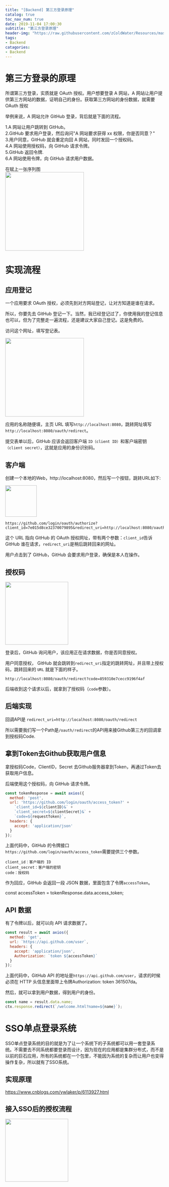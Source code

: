 ```yaml
---
title: "[Backend] 第三方登录原理"
catalog: true
toc_nav_num: true
date: 2019-11-04 17:00:30
subtitle: "第三方登录原理"
header-img: "https://raw.githubusercontent.com/zColdWater/Resources/master/Images/legend_cover.jpg"
tags:
- Backend
catagories:
- Backend
---
```

 
# 第三方登录的原理 

所谓第三方登录，实质就是 OAuth 授权。用户想要登录 A 网站，A 网站让用户提供第三方网站的数据，证明自己的身份。获取第三方网站的身份数据，就需要 OAuth 授权

举例来说，A 网站允许 GitHub 登录，背后就是下面的流程。

1.A 网站让用户跳转到 GitHub。  
2.GitHub 要求用户登录，然后询问"A 网站要求获得 xx 权限，你是否同意？"  
3.用户同意，GitHub 就会重定向回 A 网站，同时发回一个授权码。  
4.A 网站使用授权码，向 GitHub 请求令牌。  
5.GitHub 返回令牌.  
6.A 网站使用令牌，向 GitHub 请求用户数据。  

在赋上一张序列图  
<img src="https://raw.githubusercontent.com/zColdWater/Resources/master/Images/thirdlogin1.jpeg" height="250" />


# 实现流程

## 应用登记

一个应用要求 OAuth 授权，必须先到对方网站登记，让对方知道是谁在请求。

所以，你要先去 GitHub 登记一下。当然，我已经登记过了，你使用我的登记信息也可以，但为了完整走一遍流程，还是建议大家自己登记。这是免费的。

访问这个网址，填写登记表。

<img src="https://raw.githubusercontent.com/zColdWater/Resources/master/Images/thirdlogin2.png" height="250" />

应用的名称随便填，主页 URL 填写`http://localhost:8080`，跳转网址填写 `http://localhost:8080/oauth/redirect`。

提交表单以后，GitHub 应该会返回客户端 `ID（client ID）`和客户端密钥`（client secret）`，这就是应用的身份识别码。



## 客户端

创建一个本地的Web，http://localhost:8080，然后写一个按钮，跳转URL如下:  

<img src="https://raw.githubusercontent.com/zColdWater/Resources/master/Images/thirdlogin3.png" height="100" />

```
https://github.com/login/oauth/authorize?client_id=7e015d8ce32370079895&redirect_uri=http://localhost:8080/oauth/redirect
```


这个 URL 指向 GitHub 的 OAuth 授权网址，带有两个参数：`client_id`告诉 GitHub 谁在请求，`redirect_uri`是稍后跳转回来的网址。

用户点击到了 GitHub，GitHub 会要求用户登录，确保是本人在操作。


## 授权码

<img src="https://raw.githubusercontent.com/zColdWater/Resources/master/Images/thirdlogin4.png" height="200" />

登录后，GitHub 询问用户，该应用正在请求数据，你是否同意授权。

用户同意授权， GitHub 就会跳转到`redirect_uri`指定的跳转网址，并且带上授权码，跳转回来的 `URL` 就是下面的样子。

```
http://localhost:8080/oauth/redirect?code=859310e7cecc9196f4af
```

后端收到这个请求以后，就拿到了授权码（`code`参数）。


## 后端实现

回调API是 `redirect_uri=http://localhost:8080/oauth/redirect`   

所以需要我们写一个Path是`/oauth/redirect`的API用来接Github第三方的回调拿到授权码Code. 


## 拿到Token去Github获取用户信息

拿授权码Code，ClientID，Secret 去Github服务器拿到Token，再通过Token去获取用户信息。

后端使用这个授权码，向 GitHub 请求令牌。

```js
const tokenResponse = await axios({
  method: 'post',
  url: 'https://github.com/login/oauth/access_token?' +
    `client_id=${clientID}&` +
    `client_secret=${clientSecret}&` +
    `code=${requestToken}`,
  headers: {
    accept: 'application/json'
  }
});
```

上面代码中，GitHub 的令牌接口`https://github.com/login/oauth/access_token`需要提供三个参数。

```
client_id：客户端的 ID
client_secret：客户端的密钥
code：授权码
```

作为回应，GitHub 会返回一段 JSON 数据，里面包含了令牌`accessToken`。

const accessToken = tokenResponse.data.access_token;

## API 数据

有了令牌以后，就可以向 API 请求数据了。

```js
const result = await axios({
  method: 'get',
  url: `https://api.github.com/user`,
  headers: {
    accept: 'application/json',
    Authorization: `token ${accessToken}`
  }
});
```

上面代码中，GitHub API 的地址是`https://api.github.com/user`，请求的时候必须在 HTTP 头信息里面带上令牌Authorization: token 361507da。

然后，就可以拿到用户数据，得到用户的身份。

```js
const name = result.data.name;
ctx.response.redirect(`/welcome.html?name=${name}`);
```

# SSO单点登录系统
SSO单点登录系统的目的就是为了让一个系统下的子系统都可以用一套登录系统。不需要去不同系统都要登录而设计，因为现在的应用都是集群分布式，而不是以前的巨石应用，所有的系统都在一个包里，不能因为系统的复杂而让用户也变得操作复杂，所以就有了SSO系统。

## 实现原理

https://www.cnblogs.com/ywlaker/p/6113927.html

## 接入SSO后的授权流程

<img src="https://raw.githubusercontent.com/zColdWater/Resources/master/Images/thirdlogin5.png" height="200" />

